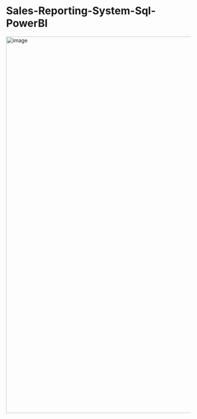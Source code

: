 # Sales-Reporting-System-Sql-PowerBI

<img width="1024" height="1024" alt="image" src="https://github.com/user-attachments/assets/96228135-d409-464c-bbbe-a22065a480a9" />

